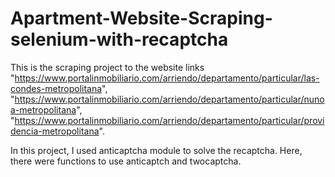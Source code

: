 # Apartment-Website-Scraping-selenium-with-recaptcha

This is the scraping project to the website links "https://www.portalinmobiliario.com/arriendo/departamento/particular/las-condes-metropolitana", "https://www.portalinmobiliario.com/arriendo/departamento/particular/nunoa-metropolitana", "https://www.portalinmobiliario.com/arriendo/departamento/particular/providencia-metropolitana".

In this project, I used anticaptcha module to solve the recaptcha.
Here, there were functions to use anticaptch and twocaptcha.
